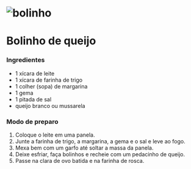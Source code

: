 # ![bolinho](D:\Usuarios\mayum\Downloads\Workspace\livro-receitas\receitas\bolinho.jpg)

# Bolinho de queijo

### Ingredientes

- 1 xícara de leite
- 1 xícara de farinha de trigo
- 1 colher (sopa) de margarina
- 1 gema
- 1 pitada de sal
- queijo branco ou mussarela

### Modo de preparo

1. Coloque o leite em uma panela.
2. Junte a farinha de trigo, a margarina, a gema e o sal e leve ao fogo.
3. Mexa bem com um garfo até soltar a massa da panela.
4. Deixe esfriar, faça bolinhos e recheie com um pedacinho de queijo.
5. Passe na clara de ovo batida e na farinha de rosca.